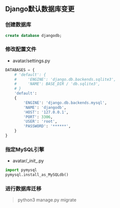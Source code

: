## **Django默认数据库变更**

### 创建数据库

```sql
create database djangodb;
```

### 修改配置文件

- avatar/settings.py

```python
DATABASES = {
    # 'default': {
    #     'ENGINE': 'django.db.backends.sqlite3',
    #     'NAME': BASE_DIR / 'db.sqlite3',
    # }
    'default': 
    { 
        'ENGINE': 'django.db.backends.mysql',
        'NAME': 'djangodb',
        'HOST': '127.0.0.1',
        'PORT': 3306,
        'USER': 'root',
        'PASSWORD': '******',
    }  
}
```

### 指定MySQL引擎

- avatar/\__init__.py

```python
import pymysql
pymysql.install_as_MySQLdb()
```

### 进行数据库迁移

> python3 manage.py migrate